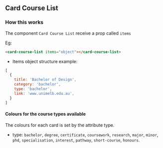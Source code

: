 ## Card Course List

### How this works

The component `Card Course List` receive a prop called `items`

Eg:

```html
<card-course-list items="object"></card-course-list>
```

- Items object structure  example:

```js
[
  {
    title: 'Bachelor of Design',
    category: 'bachelor',
    type: 'bachelor',
    link: 'www.unimelb.edu.au',
  }
]
```

#### Colours for the course types available

The colours for each card is set by the attribute type.

- type: `bachelor`, `degree`, `certificate`, `coursework`, `research`, `major`, `minor`, `phd`, `specialisation`, `interest`, `pathway`, `short-course`, `honours`.
